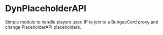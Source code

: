 # DynPlaceholderAPI
Simple module to handle players used IP to join to a BungeeCord proxy and change PlaceholderAPI placeholders.
